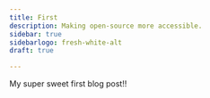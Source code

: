 ```yaml
---
title: First
description: Making open-source more accessible.
sidebar: true
sidebarlogo: fresh-white-alt
draft: true

---
```


My super sweet first blog post!!
